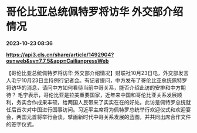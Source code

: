 # 哥伦比亚总统佩特罗将访华 外交部介绍情况

**2023-10-23 08:36**

**https://api3.cls.cn/share/article/1492904?os=web&sv=7.7.5&app=CailianpressWeb**

【哥伦比亚总统佩特罗将访华 外交部介绍情况】财联社10月23日电，外交部发言人毛宁10月23日主持例行记者会。有记者提问，中方发布了哥伦比亚总统佩特罗将访华的消息，请问中方如何看待当前中哥关系，能否介绍此访的安排和中方期待？ 毛宁表示，哥伦比亚是拉美重要国家，近年来中国和哥伦比亚关系发展顺利，务实合作成果丰硕，给两国人民带来了实实在在的好处。此访是佩特罗总统就任后首次对中国进行国事访问。习近平主席将为佩特罗总统举行欢迎仪式和欢迎宴会，两国元首将举行会谈，擘画新时代中哥关系发展的蓝图，并共同出席合作文件的签字仪式。